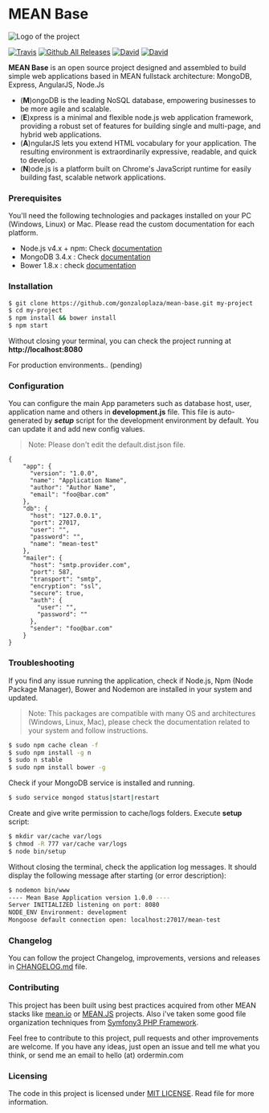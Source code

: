 # MEAN Base
![Logo of the project](http://ordermin.com/images/mean-logo.jpg)

[![Travis](https://img.shields.io/travis/gonzaloplaza/mean-base.svg?style=flat-square)](https://travis-ci.org/gonzaloplaza/mean-base)
[![Github All Releases](https://img.shields.io/github/downloads/gonzaloplaza/mean-base/total.svg?style=flat-square)](https://github.com/gonzaloplaza/mean-base)
[![David](https://img.shields.io/david/gonzaloplaza/mean-base.svg?style=flat-square)](https://david-dm.org/gonzaloplaza/mean-base)
[![David](https://img.shields.io/david/dev/gonzaloplaza/mean-base.svg?style=flat-square)](https://david-dm.org/gonzaloplaza/mean-base?type=dev)

**MEAN Base** is an open source project designed and assembled to build simple web applications based in MEAN fullstack architecture: MongoDB, Express, AngularJS, Node.Js

  - (**M**)ongoDB is the leading NoSQL database, empowering businesses to be more agile and scalable.
  - (**E**)xpress is a minimal and flexible node.js web application framework, providing a robust set of features for building single and multi-page, and hybrid web applications.
  - (**A**)ngularJS lets you extend HTML vocabulary for your application. The resulting environment is extraordinarily expressive, readable, and quick to develop.
  - (**N**)ode.js is a platform built on Chrome's JavaScript runtime for easily building fast, scalable network applications.

### Prerequisites
You'll need the following technologies and packages installed on your PC (Windows, Linux) or Mac. Please read the custom documentation for each platform.

- Node.js v4.x + npm: Check [documentation](https://nodejs.org/)
- MongoDB 3.4.x : Check [documentation](https://docs.mongodb.com/manual/installation/#mongodb-community-edition)
- Bower 1.8.x : check [documentation](https://bower.io/#install-bower)

### Installation
```sh
$ git clone https://github.com/gonzaloplaza/mean-base.git my-project
$ cd my-project
$ npm install && bower install
$ npm start
```

Without closing your terminal, you can check the project running at **http://localhost:8080**

For production environments.. (pending)


### Configuration

You can configure the main App parameters such as database host, user, application name and others in **development.js** file. 
This file is auto-generated by ***setup*** script for the development environment by default. You can update it and add new config values.
> Note: Please don't edit the default.dist.json file.
```
{
    "app": {
      "version": "1.0.0",
      "name": "Application Name",
      "author": "Author Name",
      "email": "foo@bar.com"
    },
    "db": {
      "host": "127.0.0.1",
      "port": 27017,
      "user": "",
      "password": "",
      "name": "mean-test"
    },
    "mailer": {
      "host": "smtp.provider.com", 
      "port": 587,
      "transport": "smtp",
      "encryption": "ssl",
      "secure": true,
      "auth": {
        "user": "", 
        "password": ""
      },
      "sender": "foo@bar.com"
    }
}
```

### Troubleshooting
If you find any issue running the application, check if Node.js, Npm (Node Package Manager), Bower and Nodemon are installed in your system and updated.
> Note: This packages are compatible with many OS and architectures
> (Windows, Linux, Mac), please check the documentation related to your
> system and follow instructions.

```sh
$ sudo npm cache clean -f
$ sudo npm install -g n
$ sudo n stable
$ sudo npm install bower -g
```

Check if your MongoDB service is installed and running.
```sh
$ sudo service mongod status|start|restart
```

Create and give write permission to cache/logs folders. Execute **setup** script:
```sh
$ mkdir var/cache var/logs
$ chmod -R 777 var/cache var/logs
$ node bin/setup
```

Without closing the terminal, check the application log messages. It should display the following message after starting (or error description):
```sh
$ nodemon bin/www
---- Mean Base Application version 1.0.0 ----
Server INITIALIZED listening on port: 8080
NODE_ENV Environment: development
Mongoose default connection open: localhost:27017/mean-test
```

### Changelog
You can follow the project Changelog, improvements, versions and releases in [CHANGELOG.md](CHANGELOG.md) file.

### Contributing
This project has been built using best practices acquired from other MEAN stacks like [mean.io](http://mean.io) or [MEAN.JS](https://meanjs.org/) projects. Also i've taken some good file organization techniques from [Symfony3 PHP Framework](https://symfony.com).

Feel free to contribute to this project, pull requests and other improvements are welcome. If you have any ideas, just open an issue and tell me what you think, or send me an email to hello (at) ordermin.com

### Licensing

The code in this project is licensed under [MIT LICENSE](https://github.com/gonzaloplaza/mean-base/blob/master/LICENSE). Read file for more information.










